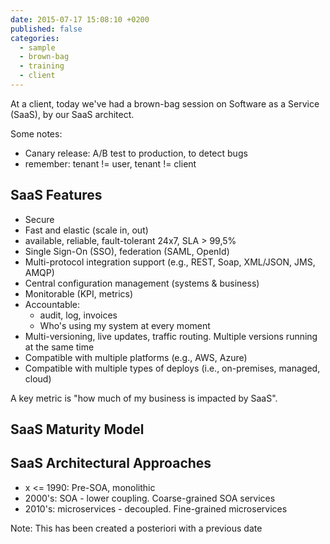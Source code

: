 ```yaml
---
date: 2015-07-17 15:08:10 +0200
published: false
categories:
  - sample
  - brown-bag
  - training
  - client
---
```


At a client, today we've had a brown-bag session on Software as a Service (SaaS), by our SaaS architect.

Some notes:

  * Canary release: A/B test to production, to detect bugs
  * remember: tenant != user, tenant != client

## SaaS Features
  
  * Secure
  * Fast and elastic (scale in, out)
  * available, reliable, fault-tolerant 24x7, SLA > 99,5%
  * Single Sign-On (SSO), federation (SAML, OpenId)
  * Multi-protocol integration support (e.g., REST, Soap, XML/JSON, JMS, AMQP)
  * Central configuration management (systems & business)
  * Monitorable (KPI, metrics)
  * Accountable:
    * audit, log, invoices
    * Who's using my system at every moment
  * Multi-versioning, live updates, traffic routing. Multiple versions running at the same time
  * Compatible with multiple platforms (e.g., AWS, Azure)
  * Compatible with multiple types of deploys (i.e., on-premises, managed, cloud)

A key metric is "how much of my business is impacted by SaaS".

## SaaS Maturity Model

## SaaS Architectural Approaches

  * x <= 1990: Pre-SOA, monolithic
  * 2000's: SOA - lower coupling. Coarse-grained SOA services
  * 2010's: microservices - decoupled. Fine-grained microservices

Note: This has been created a posteriori with a previous date

